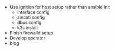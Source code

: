 - Use ignition for host setup rather than ansible init
  - interface config
  - zincati config
  - dbus config
  - k3s install
- Finish firewalld setup
- Develop operator
- blog
